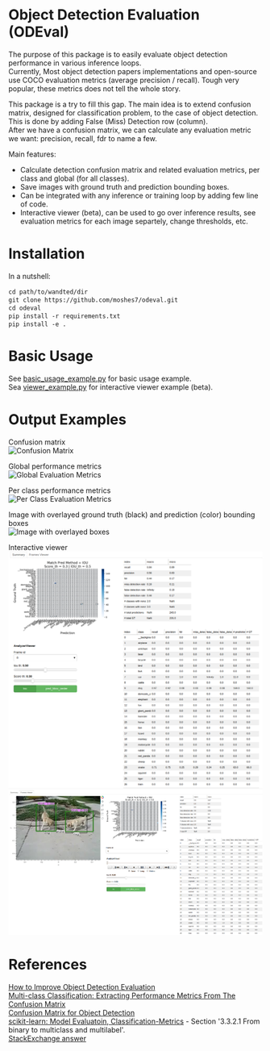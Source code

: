 # Object Detection Evaluation (ODEval)
The purpose of this package is to easily evaluate object detection performance in various inference loops.  
Currently, Most object detection papers implementations and open-source use COCO evaluation metrics (average precision / recall). 
Tough very popular, these metrics does not tell the whole story.

This package is a try to fill this gap. The main idea is to extend confusion matrix, designed for classification problem, 
to the case of object detection. This is done by adding False (Miss) Detection row (column).  
After we have a confusion matrix, we can calculate any evaluation metric we want: precision, recall, fdr to name a few.

Main features:
* Calculate detection confusion matrix and related evaluation metrics, per class and global (for all classes).
* Save images with ground truth and prediction bounding boxes. 
* Can be integrated with any inference or training loop by adding few line of code.
* Interactive viewer (beta), can be used to go over inference results, see evaluation metrics for each image separtely, 
change thresholds, etc.

# Installation
In a nutshell:
```
cd path/to/wandted/dir
git clone https://github.com/moshes7/odeval.git
cd odeval
pip install -r requirements.txt
pip install -e .
```

# Basic Usage
See [basic_usage_example.py](analyze/examples/basic_usage_example.py) for basic usage example.  
Sea [viewer_example.py](analyze/examples/viewer_example.py) for interactive viewer example (beta).  

# Output Examples
Confusion matrix  
![Confusion Matrix](analyze/tests/data/ILSVRC2015_00078000/analysis/total%20confusion%20matrix.png)  

Global performance metrics  
![Global Evaluation Metrics](analyze/tests/data/ILSVRC2015_00078000/analysis/global%20metrics.png)  

Per class performance metrics  
![Per Class Evaluation Metrics](analyze/tests/data/ILSVRC2015_00078000/analysis/class%20metrics.png)  

Image with overlayed ground truth (black) and prediction (color) bounding boxes  
![Image with overlayed boxes](analyze/tests/save_fig_example.png)

Interactive viewer  
![Viewer - summary tab](docs/images/viewer1.png)  
![Viewer - frame explorer](docs/images/viewer2.png)    

# References
[How to Improve Object Detection Evaluation](https://medium.com/moonvision/smart-object-detection-evaluation-with-confusion-matrices-6f2a7c09d4d7)  
[Multi-class Classification: Extracting Performance Metrics From The Confusion Matrix](https://towardsdatascience.com/multi-class-classification-extracting-performance-metrics-from-the-confusion-matrix-b379b427a872)  
[Confusion Matrix for Object Detection](https://github.com/kaanakan/object_detection_confusion_matrix)  
[scikit-learn: Model Evaluatoin, Classification-Metrics](scikit-learn.org/stable/modules/model_evaluatoin.html#classification-metrics) - Section '3.3.2.1 From binary to multiclass and multilabel'.    
[StackExchange answer](https://datascience.stackexchange.com/a/68410)  

